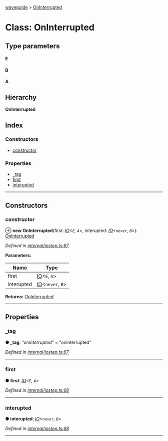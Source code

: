 [waveguide](../README.md) > [OnInterrupted](../classes/oninterrupted.md)

# Class: OnInterrupted

## Type parameters
#### E 
#### B 
#### A 
## Hierarchy

**OnInterrupted**

## Index

### Constructors

* [constructor](oninterrupted.md#constructor)

### Properties

* [_tag](oninterrupted.md#_tag)
* [first](oninterrupted.md#first)
* [interupted](oninterrupted.md#interupted)

---

## Constructors

<a id="constructor"></a>

###  constructor

⊕ **new OnInterrupted**(first: *[IO](io.md)<`E`, `A`>*, interupted: *[IO](io.md)<`never`, `B`>*): [OnInterrupted](oninterrupted.md)

*Defined in [internal/iostep.ts:67](https://github.com/rzeigler/waveguide/blob/a4eddcf/src/internal/iostep.ts#L67)*

**Parameters:**

| Name | Type |
| ------ | ------ |
| first | [IO](io.md)<`E`, `A`> |
| interupted | [IO](io.md)<`never`, `B`> |

**Returns:** [OnInterrupted](oninterrupted.md)

___

## Properties

<a id="_tag"></a>

###  _tag

**● _tag**: *"oninterrupted"* = "oninterrupted"

*Defined in [internal/iostep.ts:67](https://github.com/rzeigler/waveguide/blob/a4eddcf/src/internal/iostep.ts#L67)*

___
<a id="first"></a>

###  first

**● first**: *[IO](io.md)<`E`, `A`>*

*Defined in [internal/iostep.ts:68](https://github.com/rzeigler/waveguide/blob/a4eddcf/src/internal/iostep.ts#L68)*

___
<a id="interupted"></a>

###  interupted

**● interupted**: *[IO](io.md)<`never`, `B`>*

*Defined in [internal/iostep.ts:68](https://github.com/rzeigler/waveguide/blob/a4eddcf/src/internal/iostep.ts#L68)*

___

